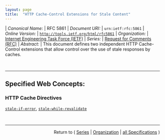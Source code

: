 ```yaml
---
layout: page
title:  "HTTP Cache-Control Extensions for Stale Content"
---
```


| *Canonical Name:* | RFC 5861
| *Document URI:* | `urn:ietf:rfc:5861`
| *Online Version:* | [`http://tools.ietf.org/html/rfc5861`](http://tools.ietf.org/html/rfc5861)
| *Organization:* | [Internet Engineering Task Force (IETF)](..  "List of specification series by this organization")
| *Series:* | [Request for Comments (RFC)](.  "List of specifications in this series")
| *Abstract:* | This document defines two independent HTTP Cache-Control extensions that allow control over the use of stale responses by caches.

<br/>
<hr/>

## Specified Web Concepts:

### HTTP Cache Directives

[`stale-if-error`](/concepts/http-cache-directive/stale-if-error "The stale-if-error Cache-Control extension indicates that when an error is encountered, a cached stale response MAY be used to satisfy the request, regardless of other freshness information."), [`stale-while-revalidate`](/concepts/http-cache-directive/stale-while-revalidate "When present in an HTTP response, the stale-while-revalidate Cache-Control extension indicates that caches MAY serve the response in which it appears after it becomes stale, up to the indicated number of seconds.")



<br/>
<hr/>

<p style="text-align: right">Return to ( <a href="./">Series</a> | <a href="../">Organization</a> | <a href="../../">all Specifications</a> )</p>